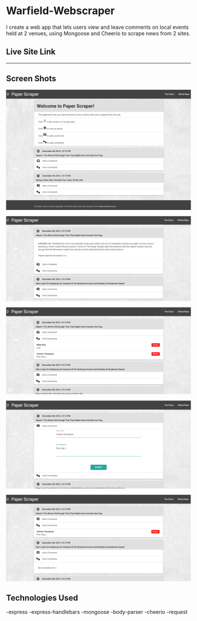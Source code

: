 # Warfield-Webscraper

I create a web app that lets users view and leave comments on local events held at 2 venues, using Mongoose and Cheerio to scrape news from 2 sites.

## Live Site Link


---
## Screen Shots

![Screen Shot 1](screenshots/content.png)

![Screen Shot 2](screenshots/article.png)

![Screen Shot 3](screenshots/view-comment.png)

![Screen Shot 4](screenshots/add-comment.png)

![Screen Shot 5](screenshots/delete-comment.png)

## Technologies Used
-express
-express-handlebars
-mongoose
-body-parser
-cheerio
-request

